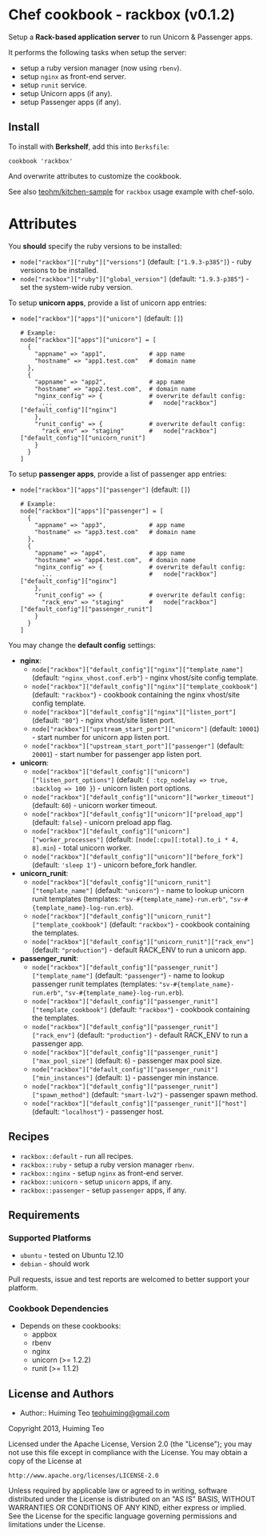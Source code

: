 # Chef cookbook - rackbox (v0.1.2)

Setup a **Rack-based application server** to run Unicorn & Passenger apps.

It performs the following tasks when setup the server:

 * setup a ruby version manager (now using `rbenv`).
 * setup `nginx` as front-end server.
 * setup `runit` service.
 * setup Unicorn apps (if any).
 * setup Passenger apps (if any).

## Install

To install with **Berkshelf**, add this into `Berksfile`:

```
cookbook 'rackbox'
```

And overwrite attributes to customize the cookbook.

See also [teohm/kitchen-sample](https://github.com/teohm/kitchen-example) for `rackbox` usage example with chef-solo.

# Attributes

You **should** specify the ruby versions to be installed:

 * `node["rackbox"]["ruby"]["versions"]` (default: `["1.9.3-p385"]`) - ruby versions to be installed.
 * `node["rackbox"]["ruby"]["global_version"]` (default: `"1.9.3-p385"`) - set the system-wide ruby version.
 
To setup **unicorn apps**, provide a list of unicorn app entries:

 * `node["rackbox"]["apps"]["unicorn"]` (default: `[]`)
 
   ```
   # Example:
   node["rackbox"]["apps"]["unicorn"] = [
     {
       "appname" => "app1",            # app name
       "hostname" => "app1.test.com"   # domain name
     },
     {
       "appname" => "app2",            # app name
       "hostname" => "app2.test.com",  # domain name
       "nginx_config" => {             # overwrite default config:
         ...                           #   node["rackbox"]["default_config"]["nginx"]
       },
       "runit_config" => {             # overwrite default config:
         "rack_env" => "staging"       #   node["rackbox"]["default_config"]["unicorn_runit"]
       }
     }
   ]
   ```

To setup **passenger apps**, provide a list of passenger app entries:

 * `node["rackbox"]["apps"]["passenger"]` (default: `[]`)
 
   ```
   # Example:
   node["rackbox"]["apps"]["passenger"] = [
     {
       "appname" => "app3",            # app name
       "hostname" => "app3.test.com"   # domain name
     },
     {
       "appname" => "app4",            # app name
       "hostname" => "app4.test.com",  # domain name
       "nginx_config" => {             # overwrite default config:
         ...                           #   node["rackbox"]["default_config"]["nginx"]
       },
       "runit_config" => {             # overwrite default config:
         "rack_env" => "staging"       #   node["rackbox"]["default_config"]["passenger_runit"]
       }
     }
   ]
   ```

You may change the **default config** settings:

 * **nginx**:
   * `node["rackbox"]["default_config"]["nginx"]["template_name"]` (default: `"nginx_vhost.conf.erb"`) - nginx vhost/site config template.
   * `node["rackbox"]["default_config"]["nginx"]["template_cookbook"]` (default: `"rackbox"`) - cookbook containing the nginx vhost/site config template.
   * `node["rackbox"]["default_config"]["nginx"]["listen_port"]` (default: `"80"`) - nginx vhost/site listen port.
   * `node["rackbox"]["upstream_start_port"]["unicorn"]` (default: `10001`) - start number for unicorn app listen port.
   * `node["rackbox"]["upstream_start_port"]["passenger"]` (default: `20001`) - start number for passenger app listen port.
 * **unicorn**:
   * `node["rackbox"]["default_config"]["unicorn"]["listen_port_options"]` (default: `{ :tcp_nodelay => true, :backlog => 100 }`) - unicorn listen port options.
   * `node["rackbox"]["default_config"]["unicorn"]["worker_timeout"]` (default: `60`) - unicorn worker timeout.
   * `node["rackbox"]["default_config"]["unicorn"]["preload_app"]` (default: `false`) - unicorn preload app flag.
   * `node["rackbox"]["default_config"]["unicorn"]["worker_processes"]` (default: `[node[:cpu][:total].to_i * 4, 8].min`) - total unicorn worker.
   * `node["rackbox"]["default_config"]["unicorn"]["before_fork"]` (default: `'sleep 1'`) - unicorn before_fork handler.
 * **unicorn_runit**:
   * `node["rackbox"]["default_config"]["unicorn_runit"]["template_name"]` (default: `"unicorn"`) - name to lookup unicorn runit templates (templates: `"sv-#{template_name}-run.erb"`, `"sv-#{template_name}-log-run.erb`).
   * `node["rackbox"]["default_config"]["unicorn_runit"]["template_cookbook"]` (default: `"rackbox"`) - cookbook containing the templates.
   * `node["rackbox"]["default_config"]["unicorn_runit"]["rack_env"]` (default: `"production"`) - default RACK_ENV to run a unicorn app.
 * **passenger_runit**:
   * `node["rackbox"]["default_config"]["passenger_runit"]["template_name"]` (default: `"passenger"`) - name to lookup passenger runit templates (templates: `"sv-#{template_name}-run.erb"`, `"sv-#{template_name}-log-run.erb`).
   * `node["rackbox"]["default_config"]["passenger_runit"]["template_cookbook"]` (default: `"rackbox"`) - cookbook containing the  templates.
   * `node["rackbox"]["default_config"]["passenger_runit"]["rack_env"]` (default: `"production"`) - default RACK_ENV to run a passenger app.
   * `node["rackbox"]["default_config"]["passenger_runit"]["max_pool_size"]` (default: `6`) - passenger max pool size.
   * `node["rackbox"]["default_config"]["passenger_runit"]["min_instances"]` (default: `1`) - passenger min instance.
   * `node["rackbox"]["default_config"]["passenger_runit"]["spawn_method"]` (default: `"smart-lv2"`) - passenger spawn method.
   * `node["rackbox"]["default_config"]["passenger_runit"]["host"]` (default: `"localhost"`) - passenger host.

## Recipes

 * `rackbox::default` - run all recipes.
 * `rackbox::ruby` - setup a ruby version manager `rbenv`.
 * `rackbox::nginx` - setup `nginx` as front-end server.
 * `rackbox::unicorn` - setup `unicorn` apps, if any.
 * `rackbox::passenger` - setup `passenger` apps, if any.

## Requirements

### Supported Platforms

 * `ubuntu` - tested on Ubuntu 12.10
 * `debian` - should work
 
Pull requests, issue and test reports are welcomed to better support your platform.
 
### Cookbook Dependencies

 * Depends on these cookbooks:
   * appbox
   * rbenv
   * nginx
   * unicorn (>= 1.2.2)
   * runit (>= 1.1.2)

## License and Authors

 * Author:: Huiming Teo <teohuiming@gmail.com>

Copyright 2013, Huiming Teo

Licensed under the Apache License, Version 2.0 (the "License");
you may not use this file except in compliance with the License.
You may obtain a copy of the License at

    http://www.apache.org/licenses/LICENSE-2.0

Unless required by applicable law or agreed to in writing, software
distributed under the License is distributed on an "AS IS" BASIS,
WITHOUT WARRANTIES OR CONDITIONS OF ANY KIND, either express or implied.
See the License for the specific language governing permissions and
limitations under the License.
